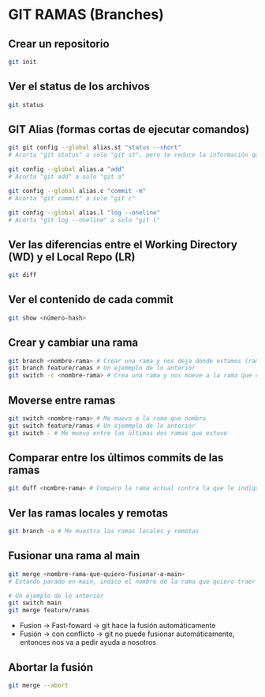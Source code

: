 # GIT RAMAS (Branches)

## Crear un repositorio

```sh
git init
```

## Ver el status de los archivos

```sh
git status
```

## GIT Alias (formas cortas de ejecutar comandos)

```sh
git git config --global alias.st "status --short"
# Acorta "git status" a solo "git st", pero te reduce la información que te tira la terminal
```

```sh
git config --global alias.a "add"
# Acorta "git add" a solo "git a"
```

```sh
git config --global alias.c "commit -m"
# Acorta "git commit" a solo "git c"
```

```sh
git config --global alias.l "log --oneline"
# Acorta "git log --oneline" a solo "git l"
```

## Ver las diferencias entre el Working Directory (WD) y el Local Repo (LR)

```sh
git diff
```

## Ver el contenido de cada commit

```sh
git show <número-hash>
```

## Crear y cambiar una rama

```sh
git branch <nombre-rama> # Crear una rama y nos deja donde estamos (rama original)
git branch feature/ramas # Un ejemmplo de lo anterior
git switch -c <nombre-rama> # Crea una rama y nos mueve a la rama que creamos
```

## Moverse entre ramas

```sh
git switch <nombre-rama> # Me muevo a la rama que nombro
git switch feature/ramas # Un ejemmplo de lo anterior
git switch - # Me muevo entre las últimas dos ramas que estuve
```

## Comparar entre los últimos commits de las ramas

```sh
git duff <nombre-rama> # Comparo la rama actual contra la que le indiqué
```

## Ver las ramas locales y remotas

```sh
git branch -a # Me muestra las ramas locales y remotas
```

## Fusionar una rama al main

```sh
git merge <nombre-rama-que-quiero-fusionar-a-main>
# Estando parado en main, indico el nombre de la rama que quiero traer

# Un ejemplo de lo anterior
git switch main
git merge feature/ramas
```

* Fusion -> Fast-foward -> git hace la fusión automáticamente
* Fusión -> con conflicto -> git no puede fusionar automáticamente, entonces nos va a pedir ayuda a nosotros

## Abortar la fusión

```sh
git merge --abort
```